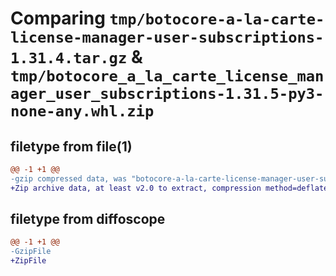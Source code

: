 # Comparing `tmp/botocore-a-la-carte-license-manager-user-subscriptions-1.31.4.tar.gz` & `tmp/botocore_a_la_carte_license_manager_user_subscriptions-1.31.5-py3-none-any.whl.zip`

## filetype from file(1)

```diff
@@ -1 +1 @@
-gzip compressed data, was "botocore-a-la-carte-license-manager-user-subscriptions-1.31.4.tar", last modified: Tue Jul 18 01:55:22 2023, max compression
+Zip archive data, at least v2.0 to extract, compression method=deflate
```

## filetype from diffoscope

```diff
@@ -1 +1 @@
-GzipFile
+ZipFile
```

